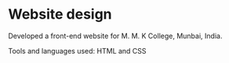 # Website design

Developed a front-end website for M. M. K College, Munbai, India.

Tools and languages used: HTML and CSS
